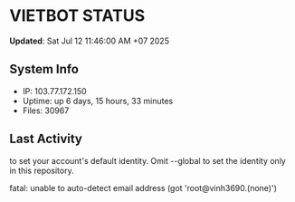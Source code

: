 # VIETBOT STATUS
**Updated**: Sat Jul 12 11:46:00 AM +07 2025

## System Info
- IP: 103.77.172.150
- Uptime: up 6 days, 15 hours, 33 minutes
- Files: 30967

## Last Activity

to set your account's default identity.
Omit --global to set the identity only in this repository.

fatal: unable to auto-detect email address (got 'root@vinh3690.(none)')
